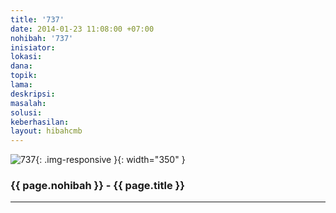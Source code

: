```yaml
---
title: '737'
date: 2014-01-23 11:08:00 +07:00
nohibah: '737'
inisiator: 
lokasi: 
dana: 
topik: 
lama: 
deskripsi: 
masalah: 
solusi: 
keberhasilan: 
layout: hibahcmb
---
```


![737](/static/img/hibahcmb/737.png){: .img-responsive }{: width="350" }

### {{ page.nohibah }} - {{ page.title }}

---
